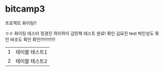 # bitcamp3



프로젝트 화이팅!!

ㅇㅇ 화이팅
테스터 정경진
하이하이
김민혁 테스트 완료!
확인 김묘진
test
박인성도 확인
바조도 확인
확인!!!!!!!!!!!!
<table>
  <tr><td>1</td><td>테이블 테스트1</td></tr>
  <tr><td>2</td><td>테이블 테스트2</td></tr>
 </table>